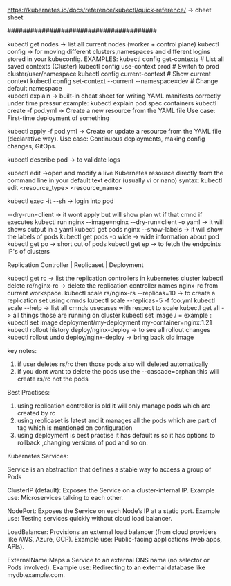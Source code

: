 https://kubernetes.io/docs/reference/kubectl/quick-reference/   -> cheet sheet

#######################################

kubectl get nodes -> list all current nodes (worker + control plane) 
kubectl config -> for moving different clusters,namespaces and different logins stored in your kubeconfig.
   EXAMPLES: 
        kubectl config get-contexts        # List all saved contexts (Cluster)
		kubectl config use-context prod    # Switch to prod cluster/user/namespace
		kubectl config current-context     # Show current context
		kubectl config set-context --current --namespace=dev  # Change default namespace	
kubectl explain -> built-in cheat sheet for writing YAML manifests correctly under time pressur
  example: kubectl explain pod.spec.containers
kubectl create -f pod.yml -> Create a new resource from the YAML file
  Use case: First-time deployment of something
  
kubectl apply -f pod.yml -> Create or update a resource from the YAML file (declarative way).
  Use case: Continuous deployments, making config changes, GitOps.
  
kubectl describe pod <podname> -> to validate logs

kubectl edit ->open and modify a live Kubernetes resource directly from the command line 
               in your default text editor (usually vi or nano)
	syntax: kubectl edit <resource_type> <resource_name>
	
kubectl exec -it <pod name> --sh -> login into pod

--dry-run=client  -> it wont apply but will show plan wt if that cmnd if executes
kubectl run nginx --image=nginx --dry-run=client -o yaml -> it will shows output in a yaml
kubectl get pods nginx --show-labels  -> it will show the labels of pods
kubectl get pods -o wide -> wide information about pod
kubectl get po -> short cut of pods
kubectl get ep  -> to fetch the endpoints IP's of clusters


Replication Controller | Replicaset | Deployment

kubectl get rc  -> list the replication controllers in kubernetes cluster
kubectl delete rc/nginx-rc -> delete the replication controller names nginx-rc from current workspace.
kubectl scale rs/nginx-rs --replicas=10  -> to create a replication set using cmnds
kubectl scale --replicas=5 -f foo.yml
kubectl scale --help -> list all cmnds usecases with respect to scale
kubectl get all -> all things those are running on cluster
kubectl set image <resource>/<name> <container name>=<new image>
  example : kubectl set image deployment/my-deployment my-container=nginx:1.21
kubectl rollout history deploy/nginx-deploy -> to see all rollout changes
kubectl rollout undo deploy/nginx-deploy -> bring back old image

key notes:
   1. if user deletes rs/rc then those pods also will deleted automatically
   2. if you dont want to delete the pods use the --cascade=orphan this will create rs/rc not the pods
   
Best Practises:
   1. using replication controller is old it will only manage pods which are created by rc
   2. using replicaset is latest and it manages all the pods which are part of tag which is mentioned on configuration
   3. using deployment is best practise it has default rs so it has options to rollback ,changing versions of pod and so on.
   
   
Kubernetes Services:
   
Service is an abstraction that defines a stable way to access a group of Pods
   
ClusterIP (default): Exposes the Service on a cluster-internal IP.
    Example use: Microservices talking to each other.

NodePort: Exposes the Service on each Node’s IP at a static port.
    Example use: Testing services quickly without cloud load balancer.

LoadBalancer: Provisions an external load balancer (from cloud providers like AWS, Azure, GCP).
	Example use: Public-facing applications (web apps, APIs).

ExternalName:Maps a Service to an external DNS name (no selector or Pods involved).
	Example use: Redirecting to an external database like mydb.example.com.
   
   

